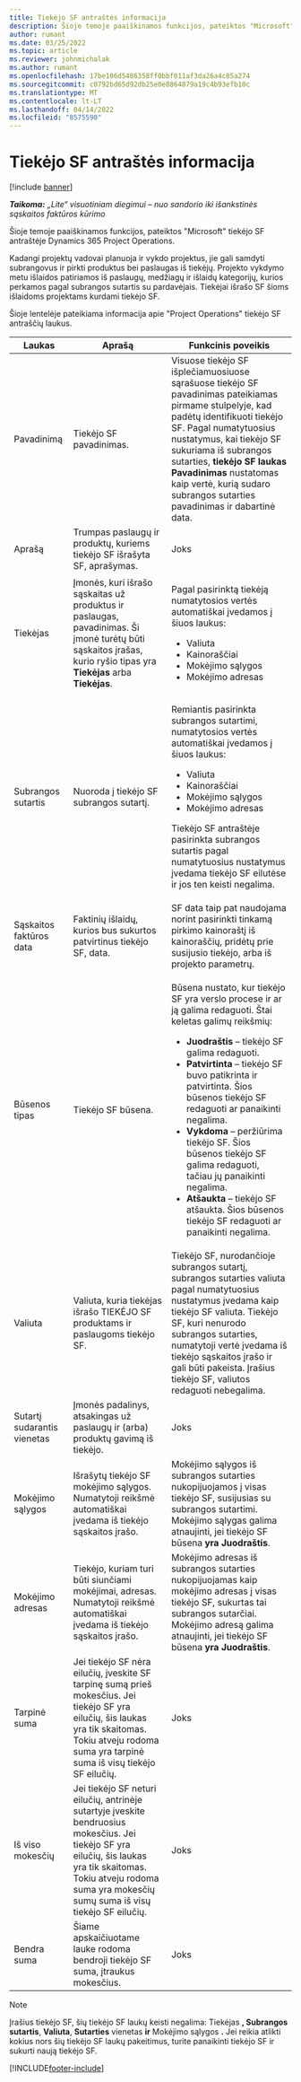```yaml
---
title: Tiekėjo SF antraštės informacija
description: Šioje temoje paaiškinamos funkcijos, pateiktos "Microsoft" tiekėjo SF antraštėje Dynamics 365 Project Operations.
author: rumant
ms.date: 03/25/2022
ms.topic: article
ms.reviewer: johnmichalak
ms.author: rumant
ms.openlocfilehash: 17be106d5486358ff0bbf011af3da26a4c85a274
ms.sourcegitcommit: c0792bd65d92db25e0e8864879a19c4b93efb10c
ms.translationtype: MT
ms.contentlocale: lt-LT
ms.lasthandoff: 04/14/2022
ms.locfileid: "8575590"
---
```

# <a name="header-details-for-vendor-invoices"></a>Tiekėjo SF antraštės informacija

[!include [banner](../../includes/dataverse-preview.md)]

_**Taikoma:** „Lite“ visuotiniam diegimui – nuo sandorio iki išankstinės sąskaitos faktūros kūrimo_

Šioje temoje paaiškinamos funkcijos, pateiktos "Microsoft" tiekėjo SF antraštėje Dynamics 365 Project Operations.

Kadangi projektų vadovai planuoja ir vykdo projektus, jie gali samdyti subrangovus ir pirkti produktus bei paslaugas iš tiekėjų. Projekto vykdymo metu išlaidos patiriamos iš paslaugų, medžiagų ir išlaidų kategorijų, kurios perkamos pagal subrangos sutartis su pardavėjais. Tiekėjai išrašo SF šioms išlaidoms projektams kurdami tiekėjo SF.

Šioje lentelėje pateikiama informacija apie "Project Operations" tiekėjo SF antraščių laukus.

| Laukas | Aprašą | Funkcinis poveikis |
| --- | --- | --- |
| Pavadinimą | Tiekėjo SF pavadinimas. | Visuose tiekėjo SF išplečiamuosiuose sąrašuose tiekėjo SF pavadinimas pateikiamas pirmame stulpelyje, kad padėtų identifikuoti tiekėjo SF. Pagal numatytuosius nustatymus, kai tiekėjo SF sukuriama iš subrangos sutarties, **tiekėjo SF laukas Pavadinimas** nustatomas kaip vertė, kurią sudaro subrangos sutarties pavadinimas ir dabartinė data. |
| Aprašą | Trumpas paslaugų ir produktų, kuriems tiekėjo SF išrašyta SF, aprašymas. | Joks |
| Tiekėjas | Įmonės, kuri išrašo sąskaitas už produktus ir paslaugas, pavadinimas. Ši įmonė turėtų būti sąskaitos įrašas, kurio ryšio tipas yra **Tiekėjas** arba **Tiekėjas**. | <p>Pagal pasirinktą tiekėją numatytosios vertės automatiškai įvedamos į šiuos laukus:</p><ul><li>Valiuta</li><li>Kainoraščiai</li><li>Mokėjimo sąlygos</li><li>Mokėjimo adresas</li></ul> |
| Subrangos sutartis | Nuoroda į tiekėjo SF subrangos sutartį. | <p>Remiantis pasirinkta subrangos sutartimi, numatytosios vertės automatiškai įvedamos į šiuos laukus:</p><ul><li>Valiuta</li><li>Kainoraščiai</li><li>Mokėjimo sąlygos</li><li>Mokėjimo adresas</li></ul><p>Tiekėjo SF antraštėje pasirinkta subrangos sutartis pagal numatytuosius nustatymus įvedama tiekėjo SF eilutėse ir jos ten keisti negalima.</p> |
| Sąskaitos faktūros data | Faktinių išlaidų, kurios bus sukurtos patvirtinus tiekėjo SF, data. | SF data taip pat naudojama norint pasirinkti tinkamą pirkimo kainoraštį iš kainoraščių, pridėtų prie susijusio tiekėjo, arba iš projekto parametrų. |
| Būsenos tipas | Tiekėjo SF būsena. | <p>Būsena nustato, kur tiekėjo SF yra verslo procese ir ar ją galima redaguoti. Štai keletas galimų reikšmių:</p><ul><li>**Juodraštis** – tiekėjo SF galima redaguoti.</li><li>**Patvirtinta** – tiekėjo SF buvo patikrinta ir patvirtinta. Šios būsenos tiekėjo SF redaguoti ar panaikinti negalima.</li><li>**Vykdoma** – peržiūrima tiekėjo SF. Šios būsenos tiekėjo SF galima redaguoti, tačiau jų panaikinti negalima.</li><li>**Atšaukta** – tiekėjo SF atšaukta. Šios būsenos tiekėjo SF redaguoti ar panaikinti negalima.</li></ul> |
| Valiuta | Valiuta, kuria tiekėjas išrašo TIEKĖJO SF produktams ir paslaugoms tiekėjo SF. | Tiekėjo SF, nurodančioje subrangos sutartį, subrangos sutarties valiuta pagal numatytuosius nustatymus įvedama kaip tiekėjo SF valiuta. Tiekėjo SF, kuri nenurodo subrangos sutarties, numatytoji vertė įvedama iš tiekėjo sąskaitos įrašo ir gali būti pakeista. Įrašius tiekėjo SF, valiutos redaguoti nebegalima. |
| Sutartį sudarantis vienetas | Įmonės padalinys, atsakingas už paslaugų ir (arba) produktų gavimą iš tiekėjo. | Joks |
| Mokėjimo sąlygos | Išrašytų tiekėjo SF mokėjimo sąlygos. Numatytoji reikšmė automatiškai įvedama iš tiekėjo sąskaitos įrašo. | Mokėjimo sąlygos iš subrangos sutarties nukopijuojamos į visas tiekėjo SF, susijusias su subrangos sutartimi. Mokėjimo sąlygas galima atnaujinti, jei tiekėjo SF būsena **yra Juodraštis**. |
| Mokėjimo adresas | Tiekėjo, kuriam turi būti siunčiami mokėjimai, adresas. Numatytoji reikšmė automatiškai įvedama iš tiekėjo sąskaitos įrašo. | Mokėjimo adresas iš subrangos sutarties nukopijuojamas kaip mokėjimo adresas į visas tiekėjo SF, sukurtas tai subrangos sutarčiai. Mokėjimo adresą galima atnaujinti, jei tiekėjo SF būsena **yra Juodraštis**. |
| Tarpinė suma | Jei tiekėjo SF nėra eilučių, įveskite SF tarpinę sumą prieš mokesčius. Jei tiekėjo SF yra eilučių, šis laukas yra tik skaitomas. Tokiu atveju rodoma suma yra tarpinė suma iš visų tiekėjo SF eilučių. | Joks |
| Iš viso mokesčių | Jei tiekėjo SF neturi eilučių, antrinėje sutartyje įveskite bendruosius mokesčius. Jei tiekėjo SF yra eilučių, šis laukas yra tik skaitomas. Tokiu atveju rodoma suma yra mokesčių sumų suma iš visų tiekėjo SF eilučių. | Joks |
| Bendra suma | Šiame apskaičiuotame lauke rodoma bendroji tiekėjo SF suma, įtraukus mokesčius. | Joks |

> [!NOTE]
> Įrašius tiekėjo SF, šių tiekėjo SF laukų keisti negalima: Tiekėjas **, Subrangos sutartis**, **Valiuta**, **Sutarties** vienetas **ir** Mokėjimo sąlygos **.** Jei reikia atlikti kokius nors šių tiekėjo SF laukų pakeitimus, turite panaikinti tiekėjo SF ir sukurti naują tiekėjo SF.

[!INCLUDE[footer-include](../../includes/footer-banner.md)]

